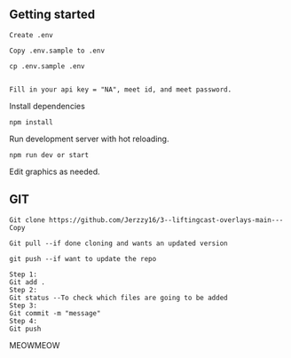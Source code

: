 ## Getting started

```
Create .env

Copy .env.sample to .env

cp .env.sample .env


Fill in your api key = "NA", meet id, and meet password.

```
Install dependencies

```
npm install
```
Run development server with hot reloading.
```
npm run dev or start
```

Edit graphics as needed.

## GIT
```
Git clone https://github.com/Jerzzy16/3--liftingcast-overlays-main---Copy

Git pull --if done cloning and wants an updated version

git push --if want to update the repo

Step 1:
Git add .
Step 2:
Git status --To check which files are going to be added
Step 3:
Git commit -m "message"
Step 4:
Git push
```

MEOWMEOW
